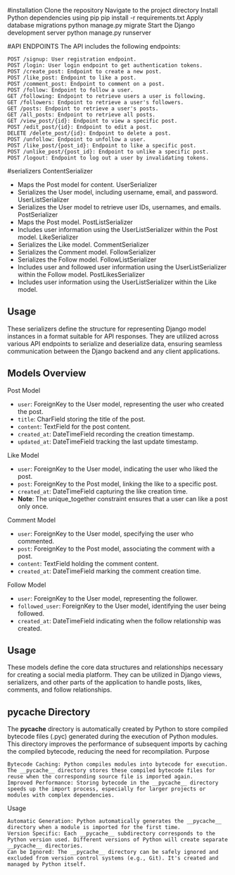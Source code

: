 #installation
Clone the repository
Navigate to the project directory
Install Python dependencies using pip
  pip install -r requirements.txt
Apply database migrations
  python manage.py migrate
Start the Django development server
  python manage.py runserver

#API ENDPOINTS
The API includes the following endpoints:

    POST /signup: User registration endpoint.
    POST /login: User login endpoint to get authentication tokens.
    POST /create_post: Endpoint to create a new post.
    POST /like_post: Endpoint to like a post.
    POST /comment_post: Endpoint to comment on a post.
    POST /follow: Endpoint to follow a user.
    GET /following: Endpoint to retrieve users a user is following.
    GET /followers: Endpoint to retrieve a user's followers.
    GET /posts: Endpoint to retrieve a user's posts.
    GET /all_posts: Endpoint to retrieve all posts.
    GET /view_post/{id}: Endpoint to view a specific post.
    POST /edit_post/{id}: Endpoint to edit a post.
    DELETE /delete_post/{id}: Endpoint to delete a post.
    POST /unfollow: Endpoint to unfollow a user.
    POST /like_post/{post_id}: Endpoint to like a specific post.
    POST /unlike_post/{post_id}: Endpoint to unlike a specific post.
    POST /logout: Endpoint to log out a user by invalidating tokens.

#serializers
 ContentSerializer
- Maps the Post model for content.
 UserSerializer
- Serializes the User model, including username, email, and password.
 UserListSerializer
- Serializes the User model to retrieve user IDs, usernames, and emails.
 PostSerializer
- Maps the Post model.
 PostListSerializer
- Includes user information using the UserListSerializer within the Post model.
 LikeSerializer
- Serializes the Like model.
CommentSerializer
- Serializes the Comment model.
 FollowSerializer
- Serializes the Follow model.
 FollowListSerializer
- Includes user and followed user information using the UserListSerializer within the Follow model.
PostLikesSerializer
- Includes user information using the UserListSerializer within the Like model.

## Usage
These serializers define the structure for representing Django model instances in a format suitable for API responses. They are utilized across various API endpoints to serialize and deserialize data, ensuring seamless communication between the Django backend and any client applications.

## Models Overview
 Post Model
- `user`: ForeignKey to the User model, representing the user who created the post.
- `title`: CharField storing the title of the post.
- `content`: TextField for the post content.
- `created_at`: DateTimeField recording the creation timestamp.
- `updated_at`: DateTimeField tracking the last update timestamp.

 Like Model
- `user`: ForeignKey to the User model, indicating the user who liked the post.
- `post`: ForeignKey to the Post model, linking the like to a specific post.
- `created_at`: DateTimeField capturing the like creation time.
- **Note**: The unique_together constraint ensures that a user can like a post only once.

Comment Model
- `user`: ForeignKey to the User model, specifying the user who commented.
- `post`: ForeignKey to the Post model, associating the comment with a post.
- `content`: TextField holding the comment content.
- `created_at`: DateTimeField marking the comment creation time.

Follow Model
- `user`: ForeignKey to the User model, representing the follower.
- `followed_user`: ForeignKey to the User model, identifying the user being followed.
- `created_at`: DateTimeField indicating when the follow relationship was created.

## Usage
These models define the core data structures and relationships necessary for creating a social media platform. They can be utilized in Django views, serializers, and other parts of the application to handle posts, likes, comments, and follow relationships.

## __pycache__ Directory

The __pycache__ directory is automatically created by Python to store compiled bytecode files (.pyc) generated during the execution of Python modules. This directory improves the performance of subsequent imports by caching the compiled bytecode, reducing the need for recompilation.
Purpose

    Bytecode Caching: Python compiles modules into bytecode for execution. The __pycache__ directory stores these compiled bytecode files for reuse when the corresponding source file is imported again.
    Improved Performance: Storing bytecode in the __pycache__ directory speeds up the import process, especially for larger projects or modules with complex dependencies.

Usage

    Automatic Generation: Python automatically generates the __pycache__ directory when a module is imported for the first time.
    Version Specific: Each __pycache__ subdirectory corresponds to the Python version used. Different versions of Python will create separate __pycache__ directories.
    Can be Ignored: The __pycache__ directory can be safely ignored and excluded from version control systems (e.g., Git). It's created and managed by Python itself.